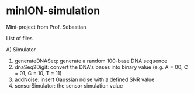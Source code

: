 # minION-simulation
Mini-project from Prof. Sebastian

List of files

A) Simulator
  1) generateDNASeq: generate a random 100-base DNA sequence
  2) dnaSeq2Digit: convert the DNA's bases into binary value (e.g. A = 00, C = 01, G = 10, T = 11)
  3) addNoise: insert Gaussian noise with a defined SNR value
  4) sensorSimulator: the sensor simulation value

